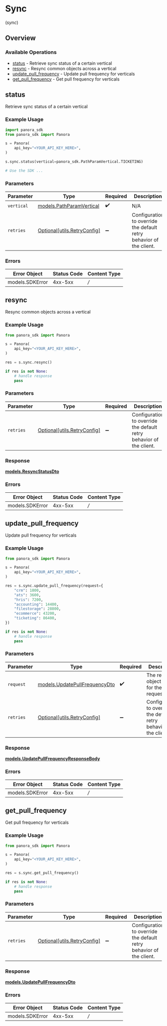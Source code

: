 # Sync
(*sync*)

## Overview

### Available Operations

* [status](#status) - Retrieve sync status of a certain vertical
* [resync](#resync) - Resync common objects across a vertical
* [update_pull_frequency](#update_pull_frequency) - Update pull frequency for verticals
* [get_pull_frequency](#get_pull_frequency) - Get pull frequency for verticals

## status

Retrieve sync status of a certain vertical

### Example Usage

```python
import panora_sdk
from panora_sdk import Panora

s = Panora(
    api_key="<YOUR_API_KEY_HERE>",
)

s.sync.status(vertical=panora_sdk.PathParamVertical.TICKETING)

# Use the SDK ...

```

### Parameters

| Parameter                                                           | Type                                                                | Required                                                            | Description                                                         | Example                                                             |
| ------------------------------------------------------------------- | ------------------------------------------------------------------- | ------------------------------------------------------------------- | ------------------------------------------------------------------- | ------------------------------------------------------------------- |
| `vertical`                                                          | [models.PathParamVertical](../../models/pathparamvertical.md)       | :heavy_check_mark:                                                  | N/A                                                                 | ticketing                                                           |
| `retries`                                                           | [Optional[utils.RetryConfig]](../../models/utils/retryconfig.md)    | :heavy_minus_sign:                                                  | Configuration to override the default retry behavior of the client. |                                                                     |

### Errors

| Error Object    | Status Code     | Content Type    |
| --------------- | --------------- | --------------- |
| models.SDKError | 4xx-5xx         | */*             |


## resync

Resync common objects across a vertical

### Example Usage

```python
from panora_sdk import Panora

s = Panora(
    api_key="<YOUR_API_KEY_HERE>",
)

res = s.sync.resync()

if res is not None:
    # handle response
    pass

```

### Parameters

| Parameter                                                           | Type                                                                | Required                                                            | Description                                                         |
| ------------------------------------------------------------------- | ------------------------------------------------------------------- | ------------------------------------------------------------------- | ------------------------------------------------------------------- |
| `retries`                                                           | [Optional[utils.RetryConfig]](../../models/utils/retryconfig.md)    | :heavy_minus_sign:                                                  | Configuration to override the default retry behavior of the client. |

### Response

**[models.ResyncStatusDto](../../models/resyncstatusdto.md)**

### Errors

| Error Object    | Status Code     | Content Type    |
| --------------- | --------------- | --------------- |
| models.SDKError | 4xx-5xx         | */*             |


## update_pull_frequency

Update pull frequency for verticals

### Example Usage

```python
from panora_sdk import Panora

s = Panora(
    api_key="<YOUR_API_KEY_HERE>",
)

res = s.sync.update_pull_frequency(request={
    "crm": 1800,
    "ats": 3600,
    "hris": 7200,
    "accounting": 14400,
    "filestorage": 28800,
    "ecommerce": 43200,
    "ticketing": 86400,
})

if res is not None:
    # handle response
    pass

```

### Parameters

| Parameter                                                               | Type                                                                    | Required                                                                | Description                                                             |
| ----------------------------------------------------------------------- | ----------------------------------------------------------------------- | ----------------------------------------------------------------------- | ----------------------------------------------------------------------- |
| `request`                                                               | [models.UpdatePullFrequencyDto](../../models/updatepullfrequencydto.md) | :heavy_check_mark:                                                      | The request object to use for the request.                              |
| `retries`                                                               | [Optional[utils.RetryConfig]](../../models/utils/retryconfig.md)        | :heavy_minus_sign:                                                      | Configuration to override the default retry behavior of the client.     |

### Response

**[models.UpdatePullFrequencyResponseBody](../../models/updatepullfrequencyresponsebody.md)**

### Errors

| Error Object    | Status Code     | Content Type    |
| --------------- | --------------- | --------------- |
| models.SDKError | 4xx-5xx         | */*             |


## get_pull_frequency

Get pull frequency for verticals

### Example Usage

```python
from panora_sdk import Panora

s = Panora(
    api_key="<YOUR_API_KEY_HERE>",
)

res = s.sync.get_pull_frequency()

if res is not None:
    # handle response
    pass

```

### Parameters

| Parameter                                                           | Type                                                                | Required                                                            | Description                                                         |
| ------------------------------------------------------------------- | ------------------------------------------------------------------- | ------------------------------------------------------------------- | ------------------------------------------------------------------- |
| `retries`                                                           | [Optional[utils.RetryConfig]](../../models/utils/retryconfig.md)    | :heavy_minus_sign:                                                  | Configuration to override the default retry behavior of the client. |

### Response

**[models.UpdatePullFrequencyDto](../../models/updatepullfrequencydto.md)**

### Errors

| Error Object    | Status Code     | Content Type    |
| --------------- | --------------- | --------------- |
| models.SDKError | 4xx-5xx         | */*             |

